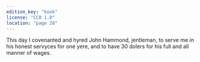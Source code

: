 ```yaml
---
edition_key: "book"
license: "CC0 1.0"
location: "page 28"
---
```

This day I covenanted
and hyred John Hammond, jentleman, to serve me in his honest
servyces for one yere, and to have 30 dolers for his full and all
manner of wages.
